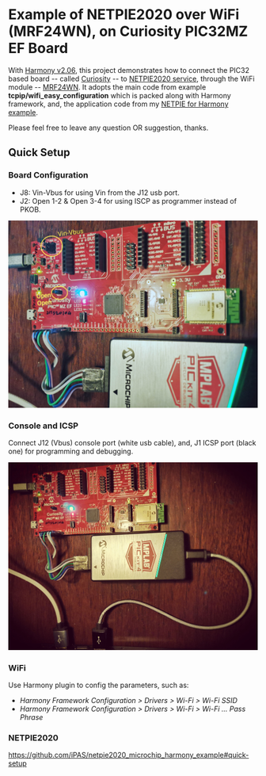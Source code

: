 
# Example of NETPIE2020 over WiFi (MRF24WN), on Curiosity PIC32MZ EF Board

With [Harmony v2.06](https://www.microchip.com/mplab/mplab-harmony/mplab-harmony-v2),
    this project demonstrates how to connect the PIC32 based board --
    called [Curiosity](https://www.microchip.com/DevelopmentTools/ProductDetails/PartNO/DM320104) --
    to [NETPIE2020 service](https://netpie.io/),
    through the WiFi module -- [MRF24WN](https://www.microchip.com/wwwproducts/en/MRF24WN0MA).
It adopts the main code from example __tcpip/wifi_easy_configuration__ which is packed
    along with Harmony framework, and, the application code from my [NETPIE for Harmony example](https://github.com/iPAS/netpie2020_microchip_harmony_example).

Please feel free to leave any question OR suggestion, thanks.


## Quick Setup

### Board Configuration

- J8: Vin-Vbus for using Vin from the J12 usb port.
- J2: Open 1-2 & Open 3-4 for using ISCP as programmer instead of PKOB.

![](fig/board_setup.jpg)

### Console and ICSP

Connect J12 (Vbus) console port (white usb cable), and, J1 ICSP port (black one) for programming and debugging.

![](fig/board_connection.jpg)

### WiFi

Use Harmony plugin to config the parameters, such as:
- _Harmony Framework Configuration > Drivers > Wi-Fi > Wi-Fi SSID_
- _Harmony Framework Configuration > Drivers > Wi-Fi > Wi-Fi ... Pass Phrase_

### NETPIE2020

https://github.com/iPAS/netpie2020_microchip_harmony_example#quick-setup